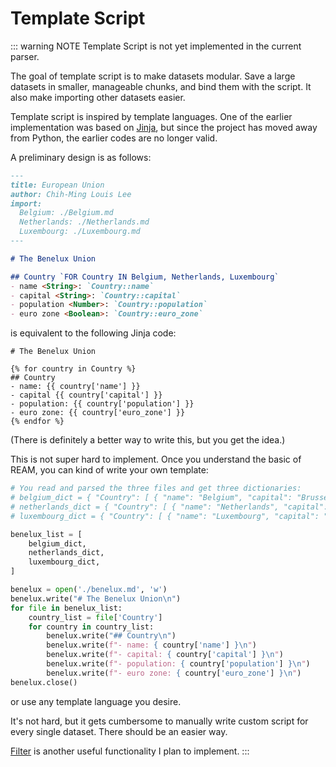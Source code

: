 # Template Script

::: warning NOTE
Template Script is not yet implemented in the current parser.

The goal of template script is to make datasets modular. Save a large datasets in smaller, manageable chunks, and bind them with the script.
It also make importing other datasets easier.

Template script is inspired by template languages.
One of the earlier implementation was based on [Jinja](https://jinja.palletsprojects.com), but since the project has moved away from Python, the earlier codes are no longer valid.

A preliminary design is as follows:

```markdown
---
title: European Union
author: Chih-Ming Louis Lee
import:
  Belgium: ./Belgium.md
  Netherlands: ./Netherlands.md
  Luxembourg: ./Luxembourg.md
---

# The Benelux Union

## Country `FOR Country IN Belgium, Netherlands, Luxembourg`
- name <String>: `Country::name`
- capital <String>: `Country::capital`
- population <Number>: `Country::population`
- euro zone <Boolean>: `Country::euro_zone`
```

is equivalent to the following Jinja code:

```jinja2
# The Benelux Union

{% for country in Country %}
## Country
- name: {{ country['name'] }}
- capital {{ country['capital'] }}
- population: {{ country['population'] }}
- euro zone: {{ country['euro_zone'] }}
{% endfor %}
```

(There is definitely a better way to write this, but you get the idea.)

This is not super hard to implement.
Once you understand the basic of REAM, you can kind of write your own template:

```python
# You read and parsed the three files and get three dictionaries:
# belgium_dict = { "Country": [ { "name": "Belgium", "capital": "Brussels", "population": 11433256, "euro_zone": True } ] }
# netherlands_dict = { "Country": [ { "name": "Netherlands", "capital": "Amsterdam", "population": 17332850, "euro_zone": True } ] }
# luxembourg_dict = { "Country": [ { "name": "Luxembourg", "capital": "Luxembourg City", "population": 619900, "euro_zone": True } ] }

benelux_list = [
    belgium_dict,
    netherlands_dict,
    luxembourg_dict,
]

benelux = open('./benelux.md', 'w')
benelux.write("# The Benelux Union\n")
for file in benelux_list:
    country_list = file['Country']
    for country in country_list:
        benelux.write("## Country\n")
        benelux.write(f"- name: { country['name'] }\n")
        benelux.write(f"- capital: { country['capital'] }\n")
        benelux.write(f"- population: { country['population'] }\n")
        benelux.write(f"- euro zone: { country['euro_zone'] }\n")
benelux.close()
```
or use any template language you desire.

It's not hard, but it gets cumbersome to manually write custom script for every single dataset.
There should be an easier way.

[Filter](https://jinja.palletsprojects.com/en/2.11.x/templates/#list-of-builtin-filters) is another useful functionality I plan to implement.
:::
